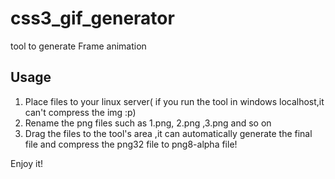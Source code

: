 # css3_gif_generator 
tool to generate Frame animation

## Usage
1. Place files to your linux server( if you run the tool in windows localhost,it can't compress the img :p)
2. Rename the png files such as 1.png, 2.png ,3.png and so on
3. Drag the files to the tool's area ,it can automatically generate the final file and compress the png32 file to png8-alpha file!


Enjoy it!

